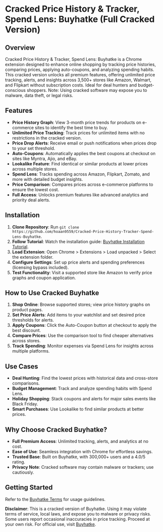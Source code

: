# Cracked Price History & Tracker, Spend Lens: Buyhatke (Full Cracked Version)

## Overview
Cracked Price History & Tracker, Spend Lens: Buyhatke is a Chrome extension designed to enhance online shopping by tracking price histories, comparing prices, applying auto-coupons, and analyzing spending habits. This cracked version unlocks all premium features, offering unlimited price tracking, alerts, and insights across 3,500+ stores like Amazon, Walmart, and Flipkart without subscription costs. Ideal for deal hunters and budget-conscious shoppers. Note: Using cracked software may expose you to malware, data theft, or legal risks.[](https://microsoftedge.microsoft.com/addons/detail/gdgnlfdenkmjcfgjpnookbglpndleahm)

## Features
- **Price History Graph**: View 3-month price trends for products on e-commerce sites to identify the best time to buy.
- **Unlimited Price Tracking**: Track prices for unlimited items with no restrictions in the cracked version.
- **Price Drop Alerts**: Receive email or push notifications when prices drop to your set threshold.
- **Auto-Coupons**: Automatically applies the best coupons at checkout on sites like Myntra, Ajio, and eBay.
- **Lookalike Feature**: Find identical or similar products at lower prices across multiple stores.
- **Spend Lens**: Tracks spending across Amazon, Flipkart, Zomato, and more with detailed budget insights.
- **Price Comparison**: Compares prices across e-commerce platforms to ensure the lowest cost.
- **Full Access**: Unlocks premium features like advanced analytics and priority deal alerts.[](https://buyhatke.com/campaign_us)

## Installation
1. **Clone Repository**: Run `git clone https://github.com/hoaan9559/Cracked-Price-History-Tracker-Spend-Lens-Buyhatke`.
2. **Follow Tutorial**: Watch the installation guide: [Buyhatke Installation Tutorial](https://www.youtube.com/watch?v=yVvvA8kaIuk).
3. **Load Extension**: Open Chrome > Extensions > Load unpacked > Select the extension folder.
4. **Configure Settings**: Set up price alerts and spending preferences (licensing bypass included).
5. **Test Functionality**: Visit a supported store like Amazon to verify price graphs and coupon application.

## How to Use Cracked Buyhatke
1. **Shop Online**: Browse supported stores; view price history graphs on product pages.
2. **Set Price Alerts**: Add items to your watchlist and set desired price thresholds for alerts.
3. **Apply Coupons**: Click the Auto-Coupon button at checkout to apply the best discount.
4. **Compare Prices**: Use the comparison tool to find cheaper alternatives across stores.
5. **Track Spending**: Monitor expenses via Spend Lens for insights across multiple platforms.

## Use Cases
- **Deal Hunting**: Find the lowest prices with historical data and cross-store comparisons.
- **Budget Management**: Track and analyze spending habits with Spend Lens.
- **Holiday Shopping**: Stack coupons and alerts for major sales events like Black Friday.
- **Smart Purchases**: Use Lookalike to find similar products at better prices.

## Why Choose Cracked Buyhatke?
- **Full Premium Access**: Unlimited tracking, alerts, and analytics at no cost.
- **Ease of Use**: Seamless integration with Chrome for effortless savings.
- **Trusted Base**: Built on Buyhatke, with 300,000+ users and a 4.0/5 rating.[](https://buyhatke.com/campaign_us)
- **Privacy Note**: Cracked software may contain malware or trackers; use cautiously.

## Getting Started
Refer to the [Buyhatke Terms](https://buyhatke.com/extension-terms) for usage guidelines.

**Disclaimer**: This is a cracked version of Buyhatke. Using it may violate terms of service, local laws, and expose you to malware or privacy risks. Some users report occasional inaccuracies in price tracking. Proceed at your own risk. For official use, visit [Buyhatke](https://buyhatke.com).[](https://buyhatke-price-tracker-price-history.browserinsider.com/)
